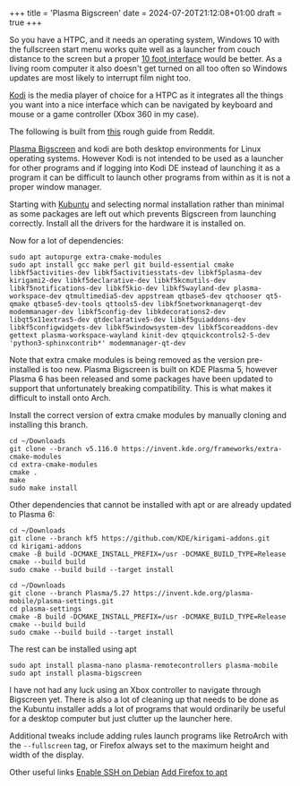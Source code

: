 +++
title = 'Plasma Bigscreen'
date = 2024-07-20T21:12:08+01:00
draft = true
+++

So you have a HTPC, and it needs an operating system, Windows 10 with the fullscreen
start menu works quite well as a launcher from couch distance to the screen
but a proper [10 foot interface](https://en.wikipedia.org/wiki/10-foot_user_interface)
would be better.
As a living room computer it also doesn't get turned on all too often so Windows updates are
most likely to interrupt film night too.

[Kodi](https://kodi.tv/) is the media player of choice for a HTPC as it integrates all
the things you want into a nice interface which can be navigated by keyboard and mouse
or a game controller (Xbox 360 in my case).

The following is built from [this](https://www.reddit.com/r/kde/comments/s6hlsk/plasma_bigscreen_running_on_kubuntu_2204_jamming/)
rough guide from Reddit.

[Plasma Bigscreen](https://plasma-bigscreen.org/) and kodi are both desktop environments for
Linux operating systems. However Kodi is not intended to be used as a launcher for other programs
and if logging into Kodi DE instead of launching it as a program it can be difficult to launch
other programs from within as it is not a proper window manager.

Starting with [Kubuntu](https://kubuntu.org/) and selecting normal installation rather than minimal
as some packages are left out which prevents Bigscreen from launching correctly. Install all the drivers
for the hardware it is installed on.

Now for a lot of dependencies:
```
sudo apt autopurge extra-cmake-modules
sudo apt install gcc make perl git build-essential cmake libkf5activities-dev libkf5activitiesstats-dev libkf5plasma-dev kirigami2-dev libkf5declarative-dev libkf5kcmutils-dev libkf5notifications-dev libkf5kio-dev libkf5wayland-dev plasma-workspace-dev qtmultimedia5-dev appstream qtbase5-dev qtchooser qt5-qmake qtbase5-dev-tools qttools5-dev libkf5networkmanagerqt-dev modemmanager-dev libkf5config-dev libkdecorations2-dev libqt5x11extras5-dev qtdeclarative5-dev libkf5guiaddons-dev libkf5configwidgets-dev libkf5windowsystem-dev libkf5coreaddons-dev gettext plasma-workspace-wayland kinit-dev qtquickcontrols2-5-dev 'python3-sphinxcontrib*' modemmanager-qt-dev
```
Note that extra cmake modules is being removed as the version pre-installed is too new.
Plasma Bigscreen is built on KDE Plasma 5, however Plasma 6 has been released and some packages have been updated
to support that unfortunately breaking compatibility. This is what makes it difficult to install onto Arch.

Install the correct version of extra cmake modules by manually cloning and installing this branch.
```
cd ~/Downloads
git clone --branch v5.116.0 https://invent.kde.org/frameworks/extra-cmake-modules
cd extra-cmake-modules
cmake .
make
sudo make install
```
Other dependencies that cannot be installed with apt or are already updated to Plasma 6:
```
cd ~/Downloads
git clone --branch kf5 https://github.com/KDE/kirigami-addons.git
cd kirigami-addons
cmake -B build -DCMAKE_INSTALL_PREFIX=/usr -DCMAKE_BUILD_TYPE=Release
cmake --build build
sudo cmake --build build --target install

cd ~/Downloads
git clone --branch Plasma/5.27 https://invent.kde.org/plasma-mobile/plasma-settings.git
cd plasma-settings
cmake -B build -DCMAKE_INSTALL_PREFIX=/usr -DCMAKE_BUILD_TYPE=Release
cmake --build build
sudo cmake --build build --target install
```

The rest can be installed using apt
```
sudo apt install plasma-nano plasma-remotecontrollers plasma-mobile
sudo apt install plasma-bigscreen
```
I have not had any luck using an Xbox controller to navigate through Bigscreen yet.
There is also a lot of cleaning up that needs to be done as the Kubuntu installer adds
a lot of programs that would ordinarily be useful for a desktop computer but just
clutter up the launcher here.

Additional tweaks include adding rules launch programs like RetroArch with the `--fullscreen` tag,
or Firefox always set to the maximum height and width of the display.

Other useful links
[Enable SSH on Debian](https://phoenixnap.com/kb/how-to-enable-ssh-on-debian)
[Add Firefox to apt](https://support.mozilla.org/en-US/kb/install-firefox-linux#w_install-from-your-distribution-package-manager-recommended)

